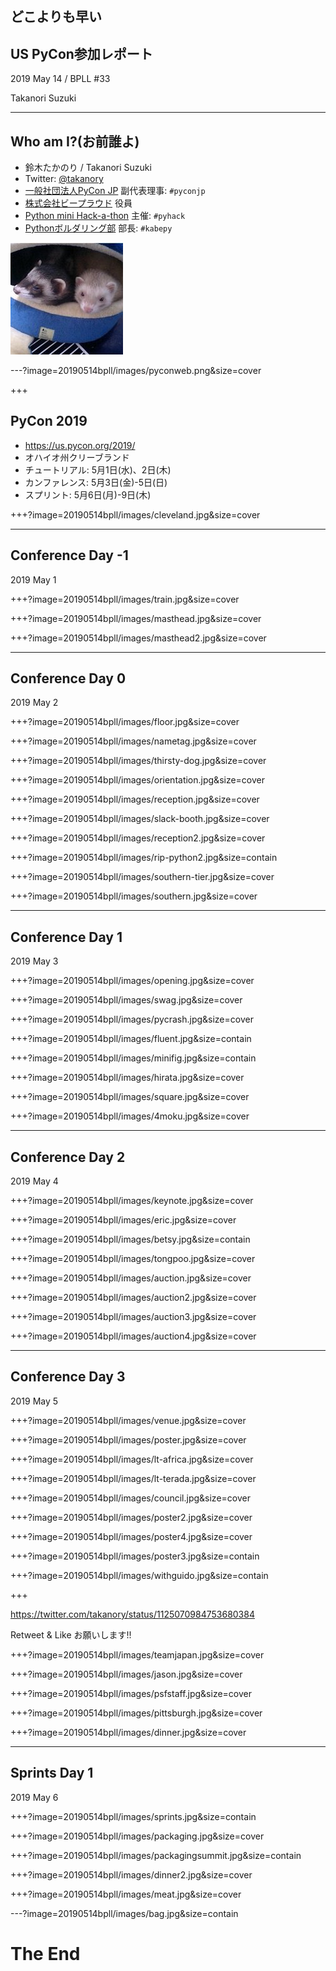 ## どこよりも早い

## US PyCon参加レポート

2019 May 14 / BPLL #33

Takanori Suzuki

---

## Who am I?(お前誰よ)

* 鈴木たかのり / Takanori Suzuki
* Twitter: [@takanory](https://twitter.com/takanory)
* [一般社団法人PyCon JP](https://www.pycon.jp) 副代表理事: `#pyconjp`
* [株式会社ビープラウド](https://www.beproud.jp) 役員
* [Python mini Hack-a-thon](https://pyhack.connpass.com/) 主催: `#pyhack`
* [Pythonボルダリング部](https://kabepy.connpass.com/) 部長: `#kabepy`

![takanory](assets/images/kurokuri.jpg)

---?image=20190514bpll/images/pyconweb.png&size=cover

+++

## PyCon 2019

* https://us.pycon.org/2019/
* オハイオ州クリーブランド
* チュートリアル: 5月1日(水)、2日(木)
* カンファレンス: 5月3日(金)-5日(日)
* スプリント: 5月6日(月)-9日(木)

+++?image=20190514bpll/images/cleveland.jpg&size=cover

---

## Conference Day -1

2019 May 1

+++?image=20190514bpll/images/train.jpg&size=cover

+++?image=20190514bpll/images/masthead.jpg&size=cover

+++?image=20190514bpll/images/masthead2.jpg&size=cover

---

## Conference Day 0

2019 May 2

+++?image=20190514bpll/images/floor.jpg&size=cover

+++?image=20190514bpll/images/nametag.jpg&size=cover

+++?image=20190514bpll/images/thirsty-dog.jpg&size=cover

+++?image=20190514bpll/images/orientation.jpg&size=cover

+++?image=20190514bpll/images/reception.jpg&size=cover

+++?image=20190514bpll/images/slack-booth.jpg&size=cover

+++?image=20190514bpll/images/reception2.jpg&size=cover

+++?image=20190514bpll/images/rip-python2.jpg&size=contain

+++?image=20190514bpll/images/southern-tier.jpg&size=cover

+++?image=20190514bpll/images/southern.jpg&size=cover

---

## Conference Day 1

2019 May 3

+++?image=20190514bpll/images/opening.jpg&size=cover

+++?image=20190514bpll/images/swag.jpg&size=cover

+++?image=20190514bpll/images/pycrash.jpg&size=cover

+++?image=20190514bpll/images/fluent.jpg&size=contain

+++?image=20190514bpll/images/minifig.jpg&size=contain

+++?image=20190514bpll/images/hirata.jpg&size=cover

+++?image=20190514bpll/images/square.jpg&size=cover

+++?image=20190514bpll/images/4moku.jpg&size=cover

---

## Conference Day 2

2019 May 4

+++?image=20190514bpll/images/keynote.jpg&size=cover

+++?image=20190514bpll/images/eric.jpg&size=cover

+++?image=20190514bpll/images/betsy.jpg&size=contain

+++?image=20190514bpll/images/tongpoo.jpg&size=cover

+++?image=20190514bpll/images/auction.jpg&size=cover

+++?image=20190514bpll/images/auction2.jpg&size=cover

+++?image=20190514bpll/images/auction3.jpg&size=cover

+++?image=20190514bpll/images/auction4.jpg&size=cover

---

## Conference Day 3

2019 May 5

+++?image=20190514bpll/images/venue.jpg&size=cover

+++?image=20190514bpll/images/poster.jpg&size=cover

+++?image=20190514bpll/images/lt-africa.jpg&size=cover

+++?image=20190514bpll/images/lt-terada.jpg&size=cover

+++?image=20190514bpll/images/council.jpg&size=cover

+++?image=20190514bpll/images/poster2.jpg&size=cover

+++?image=20190514bpll/images/poster4.jpg&size=cover

+++?image=20190514bpll/images/poster3.jpg&size=contain

+++?image=20190514bpll/images/withguido.jpg&size=contain

+++

https://twitter.com/takanory/status/1125070984753680384

Retweet & Like お願いします!!


+++?image=20190514bpll/images/teamjapan.jpg&size=cover

+++?image=20190514bpll/images/jason.jpg&size=cover

+++?image=20190514bpll/images/psfstaff.jpg&size=cover

+++?image=20190514bpll/images/pittsburgh.jpg&size=cover

+++?image=20190514bpll/images/dinner.jpg&size=cover

---

## Sprints Day 1

2019 May 6

+++?image=20190514bpll/images/sprints.jpg&size=contain

+++?image=20190514bpll/images/packaging.jpg&size=cover

+++?image=20190514bpll/images/packagingsummit.jpg&size=contain

+++?image=20190514bpll/images/dinner2.jpg&size=cover

+++?image=20190514bpll/images/meat.jpg&size=cover

---?image=20190514bpll/images/bag.jpg&size=contain

# The End